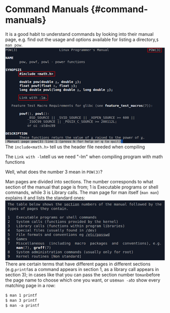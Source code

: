 # Command Manuals {#command-manuals}

It is a good habit to understand commands by looking into their manual page, e.g. find out the usage and options available for listing a directory,`$ man pow`.![](/assets/man.png)The `include<math.h>` tell us the header file needed when compiling

The `Link with -lm`tell us we need "-lm" when compiling program with math functions

Well, what does the number 3 mean in `POW(3)`?

Man pages are divided into sections. The number corresponds to what section of the manual that page is from; 1 is Executable programs or shell commands, while 3 is Library calls. The man page for man itself \(`man man`\) explains it and lists the standard ones:![](/assets/manpage.png)There are certain terms that have different pages in different sections \(e.g.`printf`as a command appears in section 1, as a library call appears in section 3\); in cases like that you can pass the section number to`man`before the page name to choose which one you want, or use`man -a`to show every matching page in a row:

```
$ man 1 printf
$ man 3 printf
$ man -a printf
```




